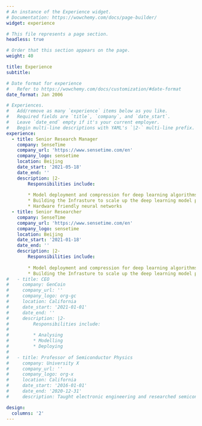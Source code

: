 ```yaml
---
# An instance of the Experience widget.
# Documentation: https://wowchemy.com/docs/page-builder/
widget: experience

# This file represents a page section.
headless: true

# Order that this section appears on the page.
weight: 40

title: Experience
subtitle:

# Date format for experience
#   Refer to https://wowchemy.com/docs/customization/#date-format
date_format: Jan 2006

# Experiences.
#   Add/remove as many `experience` items below as you like.
#   Required fields are `title`, `company`, and `date_start`.
#   Leave `date_end` empty if it's your current employer.
#   Begin multi-line descriptions with YAML's `|2-` multi-line prefix.
experience:
  - title: Senior Research Manager
    company: SenseTime
    company_url: 'https://www.sensetime.com/en'
    company_logo: sensetime
    location: Beijing
    date_start: '2021-05-18'
    date_end: ''
    description: |2-
        Responsibilities include:
        
        * Model deployment and compression for deep learning algorithms on various hardware
        * Building the Infrasture to scale up the deep learning model production efficiency
        * Hardware friendly neural networks
  - title: Senior Researcher
    company: SenseTime
    company_url: 'https://www.sensetime.com/en'
    company_logo: sensetime
    location: Beijing
    date_start: '2021-01-18'
    date_end: ''
    description: |2-
        Responsibilities include:
        
        * Model deployment and compression for deep learning algorithms on various hardware
        * Building the Infrasture to scale up the deep learning model production efficiency
#   - title: CEO
#     company: GenCoin
#     company_url: ''
#     company_logo: org-gc
#     location: California
#     date_start: '2021-01-01'
#     date_end: ''
#     description: |2-
#         Responsibilities include:
#
#         * Analysing
#         * Modelling
#         * Deploying
#
#   - title: Professor of Semiconductor Physics
#     company: University X
#     company_url: ''
#     company_logo: org-x
#     location: California
#     date_start: '2016-01-01'
#     date_end: '2020-12-31'
#     description: Taught electronic engineering and researched semiconductor physics.

design:
  columns: '2'
---
```

